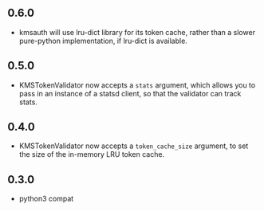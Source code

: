 ## 0.6.0

* kmsauth will use lru-dict library for its token cache, rather than a slower pure-python implementation, if lru-dict is available.

## 0.5.0

* KMSTokenValidator now accepts a ``stats`` argument, which allows you to pass in an instance of a statsd client, so that the validator can track stats.

## 0.4.0

* KMSTokenValidator now accepts a ``token_cache_size`` argument, to set the size of the in-memory LRU token cache.

## 0.3.0

* python3 compat

